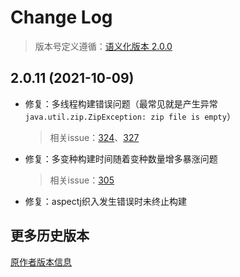 # Change Log

> 版本号定义遵循：[语义化版本 2.0.0](https://semver.org/lang/zh-CN/)

## 2.0.11 (2021-10-09)

- 修复：多线程构建错误问题（最常见就是产生异常`java.util.zip.ZipException: zip file is empty`）

    > 相关issue：[324](https://github.com/HujiangTechnology/gradle_plugin_android_aspectjx/issues/324)、[327](https://github.com/HujiangTechnology/gradle_plugin_android_aspectjx/issues/327)

- 修复：多变种构建时间随着变种数量增多暴涨问题

    > 相关issue：[305](https://github.com/HujiangTechnology/gradle_plugin_android_aspectjx/issues/305)

- 修复：aspectj织入发生错误时未终止构建

## 更多历史版本

[原作者版本信息](CHANGELOG-old.md)

